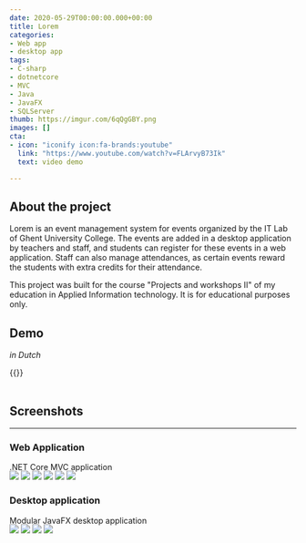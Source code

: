 ```yaml
---
date: 2020-05-29T00:00:00.000+00:00
title: Lorem
categories:
- Web app
- desktop app
tags:
- C-sharp
- dotnetcore
- MVC
- Java
- JavaFX
- SQLServer
thumb: https://imgur.com/6qQgGBY.png
images: []
cta:
- icon: "iconify icon:fa-brands:youtube"
  link: "https://www.youtube.com/watch?v=FLArvyB73Ik"
  text: video demo

---
```


## About the project

Lorem is an event management system for events organized by the IT Lab of Ghent University College. The events are added in a desktop application by teachers and staff, and students can register for these events in a web application. Staff can also manage attendances, as certain events reward the students with extra credits for their attendance.  
  
This project was built for the course "Projects and workshops II" of my education in Applied Information technology. It is for educational purposes only.

## Demo

_in Dutch_

{{<youtube FLArvyB73Ik>}}
<br><br>

## Screenshots

***

### Web Application

.NET Core MVC application

<div class="site-project-single-images" style="margin-top:-1rem">

![](https://i.imgur.com/jAsqFfm.png)
![](https://i.imgur.com/KjQqKAz.png)
![](https://i.imgur.com/su3uba2.png)
![](https://i.imgur.com/lTPWO9R.png)
![](https://i.imgur.com/rfUKEBv.png)
![](https://i.imgur.com/P20WTQr.png)

</div>

### Desktop application

Modular JavaFX desktop application

<div class="site-project-single-images" style="margin-top:-1rem">

![](https://i.imgur.com/1OkXask.png)
![](https://i.imgur.com/l5OgMdA.png)
![](https://i.imgur.com/bz4AF75.png)
![](https://i.imgur.com/aCrWrzh.png)

</div>